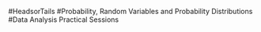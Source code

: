 #HeadsorTails 
#Probability, Random Variables and Probability Distributions
#Data Analysis Practical Sessions
